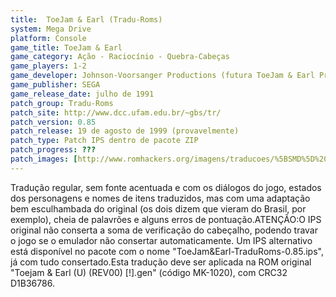 ```yaml
---
title:  ToeJam & Earl (Tradu-Roms)
system: Mega Drive
platform: Console
game_title: ToeJam & Earl
game_category: Ação - Raciocínio - Quebra-Cabeças
game_players: 1-2
game_developer: Johnson-Voorsanger Productions (futura ToeJam & Earl Productions)
game_publisher: SEGA
game_release_date: julho de 1991
patch_group: Tradu-Roms
patch_site: http://www.dcc.ufam.edu.br/~gbs/tr/
patch_version: 0.85
patch_release: 19 de agosto de 1999 (provavelmente)
patch_type: Patch IPS dentro de pacote ZIP
patch_progress: ???
patch_images: [http://www.romhackers.org/imagens/traducoes/%5BSMD%5D%20ToeJam%20&%20Earl%20-%20Tradu-Roms%20-%201.png,http://www.romhackers.org/imagens/traducoes/%5BSMD%5D%20ToeJam%20&%20Earl%20-%20Tradu-Roms%20-%202.png,http://www.romhackers.org/imagens/traducoes/%5BSMD%5D%20ToeJam%20&%20Earl%20-%20Tradu-Roms%20-%203.png]
---
```

Tradução regular, sem fonte acentuada e com os diálogos do jogo, estados dos personagens e nomes de itens traduzidos, mas com uma adaptação bem esculhambada do original (os dois dizem que vieram do Brasil, por exemplo), cheia de palavrões e alguns erros de pontuação.ATENÇÃO:O IPS original não conserta a soma de verificação do cabeçalho, podendo travar o jogo se o emulador não consertar automaticamente. Um IPS alternativo está disponível no pacote com o nome "ToeJam&Earl-TraduRoms-0.85.ips", já com tudo consertado.Esta tradução deve ser aplicada na ROM original "Toejam & Earl (U) (REV00) [!].gen" (código MK-1020), com CRC32 D1B36786.